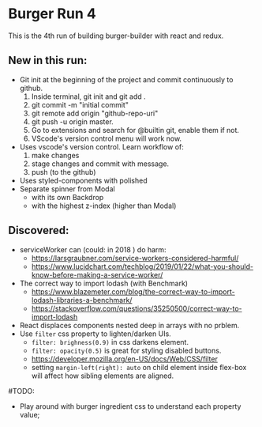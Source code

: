# Burger Run 4

This is the 4th run of building burger-builder with react and redux.

## New in this run:

- Git init at the beginning of the project and commit continuously to github.
  1. Inside terminal, git init and git add .
  2. git commit -m "initial commit"
  3. git remote add origin "github-repo-uri"
  4. git push -u origin master.
  5. Go to extensions and search for @builtin git, enable them if not.
  6. VScode's version control menu will work now.
- Uses vscode's version control. Learn workflow of:
  1. make changes
  2. stage changes and commit with message.
  3. push (to the github)
- Uses styled-components with polished
- Separate spinner from Modal
  - with its own Backdrop
  - with the highest z-index (higher than Modal)

## Discovered:

- serviceWorker can (could: in 2018 ) do harm:
  - https://larsgraubner.com/service-workers-considered-harmful/
  - https://www.lucidchart.com/techblog/2019/01/22/what-you-should-know-before-making-a-service-worker/
- The correct way to import lodash (with Benchmark)
  - https://www.blazemeter.com/blog/the-correct-way-to-import-lodash-libraries-a-benchmark/
  - https://stackoverflow.com/questions/35250500/correct-way-to-import-lodash
- React displaces components nested deep in arrays with no prblem.
- Use `filter` css property to lighten/darken UIs.
  - `filter: brighness(0.9)` in css darkens element.
  - `filter: opacity(0.5)` is great for styling disabled buttons.
  - https://developer.mozilla.org/en-US/docs/Web/CSS/filter
  - setting `margin-left(right): auto` on child element inside flex-box will affect how sibling elements are aligned.

#TODO:

- Play around with burger ingredient css to understand each property value;
